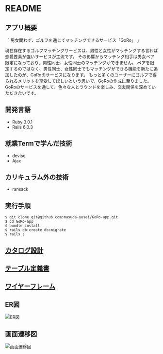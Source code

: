 # README

## アプリ概要

「 男女問わず、ゴルフを通じてマッチングできるサービス「GoRo」 」

現在存在するゴルフマッチングサービスは、男性と女性がマッチングする言わば恋愛要素が強いサービスが主流です。
その影響からマッチング相手は男女ペア限定になっており、男性同士、女性同士のマッチングができません。
ペアを限定するのではなく、男性同士、女性同士でもマッチングができる機能を新たに追加したのが、GoRoのサービスになります。
もっと多くのユーザーにゴルフで得られるメリットを享受してほしいという思いで、GoRoの作成に至りました。
GoRoのサービスを通して、色々な人とラウンドを楽しみ、交友関係を深めていただきたいです。


## 開発言語

* Ruby 3.0.1
* Rails 6.0.3


## 就業Termで学んだ技術
* devise
* Ajax


## カリキュラム外の技術
* ransack


## 実行手順
```
$ git clone git@github.com:masuda-yusei/GoRo-app.git
$ cd GoRo-app
$ bundle install
$ rails db:create db:migrate
$ rails s
```

## [カタログ設計](https://docs.google.com/spreadsheets/d/169RJVz0vKthdUOc6tCf-xEJ_7yor1i686kboFO7hV4k/edit?usp=sharing)


## [テーブル定義書](https://docs.google.com/spreadsheets/d/1YOYFo0JBxFrlodJ0-DzeXo0My46khpPH-eesvg_a8Nw/edit?usp=sharing)


## [ワイヤーフレーム](https://cacoo.com/diagrams/uG7U9TAQhQ7mNsON/987DD)


## ER図
![ER図](https://cacoo.com/diagrams/7Iki6fpO4pGrW02L-95A5D.png)


## 画面遷移図
![画面遷移図](https://user-images.githubusercontent.com/89350963/145679735-c0cef707-5767-4523-880b-9afa55906cf0.png)